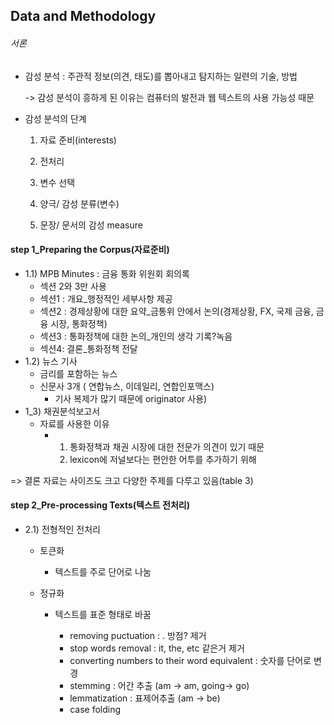 ## Data and Methodology

###### 서론

- 감성 분석 : 주관적 정보(의견, 태도)를 뽑아내고 탐지하는 일련의 기술, 방법

  -> 감성 분석이 흥하게 된 이유는 컴퓨터의 발전과 웹 텍스트의 사용 가능성 때문

- 감성 분석의 단계

  1) 자료 준비(interests)

  2) 전처리

  3) 변수 선택

  4) 양극/ 감성 분류(변수)

  5) 문장/ 문서의 감성 measure

  

#### step 1_Preparing the Corpus(자료준비)

- 1.1) MPB Minutes : 금융 통화 위원회 회의록
  - 섹션 2와 3만 사용
  - 섹션1 : 개요_행정적인 세부사항 제공
  - 섹션2 :  경제상황에 대한 요약_금통위 안에서 논의(경제상황, FX, 국제 금융, 금융 시장, 통화정책)
  - 섹션3 : 통화정책에 대한 논의_개인의 생각 기록?녹음
  - 섹션4: 결론_통화정책 전달
- 1.2) 뉴스 기사
  - 금리를 포함하는 뉴스
  - 신문사 3개 ( 연합뉴스, 이데일리, 연합인포맥스)
    - 기사 복제가 많기 때문에 originator 사용)
- 1_3) 채권분석보고서
  - 자료를 사용한 이유
    - 1. 통화정책과 채권 시장에 대한 전문가 의견이 있기 때문
      2. lexicon에 저널보다는 편안한 어투를 추가하기 위해

=> 결론 자료는 사이즈도 크고 다양한 주제를 다루고 있음(table 3)



#### step 2_Pre-processing Texts(텍스트 전처리)

- 2.1) 전형적인 전처리

  - 토큰화

    - 텍스트를 주로 단어로 나눔

  - 정규화

    - 텍스트를  표준 형태로 바꿈

      - removing puctuation : . 방점? 제거
      - stop words removal : it, the, etc 같은거 제거
      - converting numbers to their word equivalent : 숫자를 단어로 변경
      - stemming : 어간 추출 (am -> am, going-> go)
      - lemmatization : 표제어추출 (am -> be)
      - case folding

      







